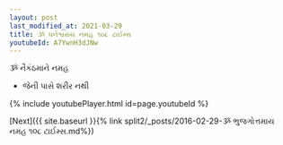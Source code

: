 ```yaml
---
layout: post
last_modified_at: 2021-03-29
title: ૐ ધનેશ્વરાય નમહ ૧૦૮ ટાઈમ્સ
youtubeId: A7YwnH3dJNw
---
```

 
 
 ૐ નૈકંઠમાને નમહ  
 
 -  જેની પાસે શરીર નથી 
 
  
 
  
 
 
 
 
 
 


{% include youtubePlayer.html id=page.youtubeId %}
 
[Next]({{ site.baseurl }}{% link  split2/_posts/2016-02-29-ૐ ભુજગોત્તમાય નમહ ૧૦૮ ટાઈમ્સ.md%})
 
